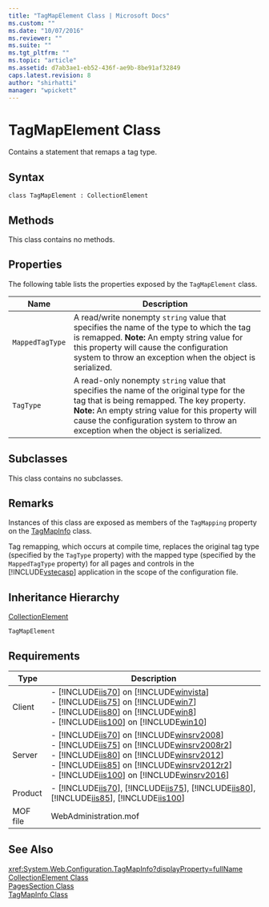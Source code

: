 ```yaml
---
title: "TagMapElement Class | Microsoft Docs"
ms.custom: ""
ms.date: "10/07/2016"
ms.reviewer: ""
ms.suite: ""
ms.tgt_pltfrm: ""
ms.topic: "article"
ms.assetid: d7ab3ae1-eb52-436f-ae9b-8be91af32849
caps.latest.revision: 8
author: "shirhatti"
manager: "wpickett"
---
```

# TagMapElement Class
Contains a statement that remaps a tag type.  
  
## Syntax  
  
```vbs  
class TagMapElement : CollectionElement  
```  
  
## Methods  
 This class contains no methods.  
  
## Properties  
 The following table lists the properties exposed by the `TagMapElement` class.  
  
|Name|Description|  
|----------|-----------------|  
|`MappedTagType`|A read/write nonempty `string` value that specifies the name of the type to which the tag is remapped. **Note:**  An empty string value for this property will cause the configuration system to throw an exception when the object is serialized.|  
|`TagType`|A read-only nonempty `string` value that specifies the name of the original type for the tag that is being remapped. The key property. **Note:**  An empty string value for this property will cause the configuration system to throw an exception when the object is serialized.|  
  
## Subclasses  
 This class contains no subclasses.  
  
## Remarks  
 Instances of this class are exposed as members of the `TagMapping` property on the [TagMapInfo](../../reference/admin/tagmapinfo-class.md) class.  
  
 Tag remapping, which occurs at compile time, replaces the original tag type (specified by the `TagType` property) with the mapped type (specified by the `MappedTagType` property) for all pages and controls in the [!INCLUDE[vstecasp](../../reference/includes/vstecasp-md.md)] application in the scope of the configuration file.  
  
## Inheritance Hierarchy  
 [CollectionElement](../../reference/admin/collectionelement-class.md)  
  
 `TagMapElement`  
  
## Requirements  
  
|Type|Description|  
|----------|-----------------|  
|Client|-   [!INCLUDE[iis70](../../reference/admin/includes/iis70-md.md)] on [!INCLUDE[winvista](../../reference/admin/includes/winvista-md.md)]<br />-   [!INCLUDE[iis75](../../reference/admin/includes/iis75-md.md)] on [!INCLUDE[win7](../../reference/admin/includes/win7-md.md)]<br />-   [!INCLUDE[iis80](../../reference/admin/includes/iis80-md.md)] on [!INCLUDE[win8](../../reference/admin/includes/win8-md.md)]<br />-   [!INCLUDE[iis100](../../reference/admin/includes/iis100-md.md)] on [!INCLUDE[win10](../../reference/admin/includes/win10-md.md)]|  
|Server|-   [!INCLUDE[iis70](../../reference/admin/includes/iis70-md.md)] on [!INCLUDE[winsrv2008](../../reference/admin/includes/winsrv2008-md.md)]<br />-   [!INCLUDE[iis75](../../reference/admin/includes/iis75-md.md)] on [!INCLUDE[winsrv2008r2](../../reference/admin/includes/winsrv2008r2-md.md)]<br />-   [!INCLUDE[iis80](../../reference/admin/includes/iis80-md.md)] on [!INCLUDE[winsrv2012](../../reference/admin/includes/winsrv2012-md.md)]<br />-   [!INCLUDE[iis85](../../reference/admin/includes/iis85-md.md)] on [!INCLUDE[winsrv2012r2](../../reference/admin/includes/winsrv2012r2-md.md)]<br />-   [!INCLUDE[iis100](../../reference/admin/includes/iis100-md.md)] on [!INCLUDE[winsrv2016](../../reference/admin/includes/winsrv2016-md.md)]|  
|Product|-   [!INCLUDE[iis70](../../reference/admin/includes/iis70-md.md)], [!INCLUDE[iis75](../../reference/admin/includes/iis75-md.md)], [!INCLUDE[iis80](../../reference/admin/includes/iis80-md.md)], [!INCLUDE[iis85](../../reference/admin/includes/iis85-md.md)], [!INCLUDE[iis100](../../reference/admin/includes/iis100-md.md)]|  
|MOF file|WebAdministration.mof|  
  
## See Also  
 <xref:System.Web.Configuration.TagMapInfo?displayProperty=fullName>   
 [CollectionElement Class](../../reference/admin/collectionelement-class.md)   
 [PagesSection Class](../../reference/admin/pagessection-class.md)   
 [TagMapInfo Class](../../reference/admin/tagmapinfo-class.md)